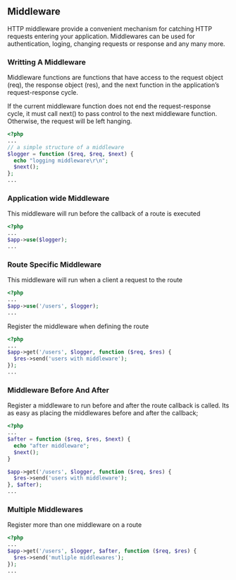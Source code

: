 ## Middleware

HTTP middleware provide a convenient mechanism for catching HTTP requests entering your application.
Middlewares can be used for authentication, loging, changing requests or response and any many more.

### Writting A Middleware

Middleware functions are functions that have access to the request object (req), the response object (res), and the next function in the application’s request-response cycle.

If the current middleware function does not end the request-response cycle, it must call next() to pass control to the next middleware function. Otherwise, the request will be left hanging.

```php
<?php
...
// a simple structure of a middleware
$logger = function ($req, $req, $next) {
  echo "logging middleware\r\n";
  $next();
};
...
```

### Application wide Middleware

This middleware will run before the callback of a route is executed

```php
<?php
...
$app->use($logger);
...
```

### Route Specific Middleware

This middleware will run when a client a request to the route

```php
<?php
...
$app->use('/users', $logger);
...
```

Register the middleware when defining the route

```php
<?php
...
$app->get('/users', $logger, function ($req, $res) {
  $res->send('users with middleware');
});
...
```

### Middleware Before And After

Register a middleware to run before and after the route callback is called. Its as easy as placing the
middlewares before and after the callback;

```php
<?php
...
$after = function ($req, $res, $next) {
  echo "after middleware";
  $next();
}

$app->get('/users', $logger, function ($req, $res) {
  $res->send('users with middleware');
}, $after);
...
```

### Multiple Middlewares

Register more than one middleware on a route

```php
<?php
...
$app->get('/users', $logger, $after, function ($req, $res) {
  $res->send('mutliple middlewares');
});
...
```
